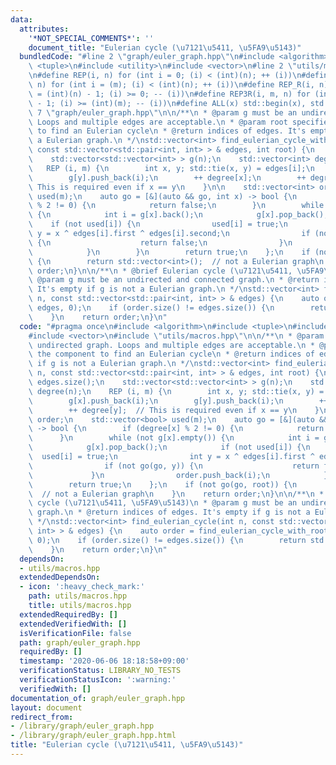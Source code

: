 ```yaml
---
data:
  attributes:
    '*NOT_SPECIAL_COMMENTS*': ''
    document_title: "Eulerian cycle (\u7121\u5411, \u5FA9\u5143)"
  bundledCode: "#line 2 \"graph/euler_graph.hpp\"\n#include <algorithm>\n#include\
    \ <tuple>\n#include <utility>\n#include <vector>\n#line 2 \"utils/macros.hpp\"\
    \n#define REP(i, n) for (int i = 0; (i) < (int)(n); ++ (i))\n#define REP3(i, m,\
    \ n) for (int i = (m); (i) < (int)(n); ++ (i))\n#define REP_R(i, n) for (int i\
    \ = (int)(n) - 1; (i) >= 0; -- (i))\n#define REP3R(i, m, n) for (int i = (int)(n)\
    \ - 1; (i) >= (int)(m); -- (i))\n#define ALL(x) std::begin(x), std::end(x)\n#line\
    \ 7 \"graph/euler_graph.hpp\"\n\n/**\n * @param g must be an undirected graph.\
    \ Loops and multiple edges are acceptable.\n * @param root specifies the component\
    \ to find an Eulerian cycle\n * @return indices of edges. It's empty if g is not\
    \ a Eulerian graph.\n */\nstd::vector<int> find_eulerian_cycle_with_root(int n,\
    \ const std::vector<std::pair<int, int> > & edges, int root) {\n    int m = edges.size();\n\
    \    std::vector<std::vector<int> > g(n);\n    std::vector<int> degree(n);\n \
    \   REP (i, m) {\n        int x, y; std::tie(x, y) = edges[i];\n        g[x].push_back(i);\n\
    \        g[y].push_back(i);\n        ++ degree[x];\n        ++ degree[y];  //\
    \ This is required even if x == y\n    }\n\n    std::vector<int> order;\n    std::vector<bool>\
    \ used(m);\n    auto go = [&](auto && go, int x) -> bool {\n        if (degree[x]\
    \ % 2 != 0) {\n            return false;\n        }\n        while (not g[x].empty())\
    \ {\n            int i = g[x].back();\n            g[x].pop_back();\n        \
    \    if (not used[i]) {\n                used[i] = true;\n                int\
    \ y = x ^ edges[i].first ^ edges[i].second;\n                if (not go(go, y))\
    \ {\n                    return false;\n                }\n                order.push_back(i);\n\
    \            }\n        }\n        return true;\n    };\n    if (not go(go, root))\
    \ {\n        return std::vector<int>();  // not a Eulerian graph\n    }\n    return\
    \ order;\n}\n\n/**\n * @brief Eulerian cycle (\u7121\u5411, \u5FA9\u5143)\n *\
    \ @param g must be an undirected and connected graph.\n * @return indices of edges.\
    \ It's empty if g is not a Eulerian graph.\n */\nstd::vector<int> find_eulerian_cycle(int\
    \ n, const std::vector<std::pair<int, int> > & edges) {\n    auto order = find_eulerian_cycle_with_root(n,\
    \ edges, 0);\n    if (order.size() != edges.size()) {\n        return std::vector<int>();\n\
    \    }\n    return order;\n}\n"
  code: "#pragma once\n#include <algorithm>\n#include <tuple>\n#include <utility>\n\
    #include <vector>\n#include \"utils/macros.hpp\"\n\n/**\n * @param g must be an\
    \ undirected graph. Loops and multiple edges are acceptable.\n * @param root specifies\
    \ the component to find an Eulerian cycle\n * @return indices of edges. It's empty\
    \ if g is not a Eulerian graph.\n */\nstd::vector<int> find_eulerian_cycle_with_root(int\
    \ n, const std::vector<std::pair<int, int> > & edges, int root) {\n    int m =\
    \ edges.size();\n    std::vector<std::vector<int> > g(n);\n    std::vector<int>\
    \ degree(n);\n    REP (i, m) {\n        int x, y; std::tie(x, y) = edges[i];\n\
    \        g[x].push_back(i);\n        g[y].push_back(i);\n        ++ degree[x];\n\
    \        ++ degree[y];  // This is required even if x == y\n    }\n\n    std::vector<int>\
    \ order;\n    std::vector<bool> used(m);\n    auto go = [&](auto && go, int x)\
    \ -> bool {\n        if (degree[x] % 2 != 0) {\n            return false;\n  \
    \      }\n        while (not g[x].empty()) {\n            int i = g[x].back();\n\
    \            g[x].pop_back();\n            if (not used[i]) {\n              \
    \  used[i] = true;\n                int y = x ^ edges[i].first ^ edges[i].second;\n\
    \                if (not go(go, y)) {\n                    return false;\n   \
    \             }\n                order.push_back(i);\n            }\n        }\n\
    \        return true;\n    };\n    if (not go(go, root)) {\n        return std::vector<int>();\
    \  // not a Eulerian graph\n    }\n    return order;\n}\n\n/**\n * @brief Eulerian\
    \ cycle (\u7121\u5411, \u5FA9\u5143)\n * @param g must be an undirected and connected\
    \ graph.\n * @return indices of edges. It's empty if g is not a Eulerian graph.\n\
    \ */\nstd::vector<int> find_eulerian_cycle(int n, const std::vector<std::pair<int,\
    \ int> > & edges) {\n    auto order = find_eulerian_cycle_with_root(n, edges,\
    \ 0);\n    if (order.size() != edges.size()) {\n        return std::vector<int>();\n\
    \    }\n    return order;\n}\n"
  dependsOn:
  - utils/macros.hpp
  extendedDependsOn:
  - icon: ':heavy_check_mark:'
    path: utils/macros.hpp
    title: utils/macros.hpp
  extendedRequiredBy: []
  extendedVerifiedWith: []
  isVerificationFile: false
  path: graph/euler_graph.hpp
  requiredBy: []
  timestamp: '2020-06-06 18:18:58+09:00'
  verificationStatus: LIBRARY_NO_TESTS
  verificationStatusIcon: ':warning:'
  verifiedWith: []
documentation_of: graph/euler_graph.hpp
layout: document
redirect_from:
- /library/graph/euler_graph.hpp
- /library/graph/euler_graph.hpp.html
title: "Eulerian cycle (\u7121\u5411, \u5FA9\u5143)"
---
```

